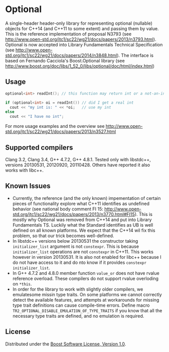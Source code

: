 Optional
========

A single-header header-only library for representing optional (nullable) objects for C++14 (and C++11 to some extent) and passing them by value. This is the reference implementation of proposal N3793 (see http://www.open-std.org/jtc1/sc22/wg21/docs/papers/2013/n3793.html). Optional is now accepted into Library Fundamentals Technical Specification (see http://www.open-std.org/jtc1/sc22/wg21/docs/papers/2014/n3848.html). The interface is based on Fernando Cacciola's Boost.Optional library (see http://www.boost.org/doc/libs/1_52_0/libs/optional/doc/html/index.html)


Usage
-----

```cpp
optional<int> readInt(); // this function may return int or a not-an-int

if (optional<int> oi = readInt()) // did I get a real int
  cout << "my int is: " << *oi;   // use my int
else
  cout << "I have no int";
```

For more usage examples and the overview see http://www.open-std.org/jtc1/sc22/wg21/docs/papers/2013/n3527.html


Supported compilers
-------------------

Clang 3.2, Clang 3.4, G++ 4.7.2, G++ 4.8.1. Tested only with libstdc++, versions 20130531, 20120920, 20110428. Others have reported it also works with libc++.



Known Issues
------------

 - Currently, the reference (and the only known) impementation of certain pieces of functionality explore what C++11 identifies as undefined behavior (see national body comment FI 15: http://www.open-std.org/jtc1/sc22/wg21/docs/papers/2013/n3770.html#FI15). This is mostly why Optional was removed from C++14 and put into Library Fundamentals TS. Luckily what the Standard identifies as UB is well defined on all known platforms. We expect that the C++14 wil fix this problem, so that our trick becomes well-defined.
 - In libstdc++ versions below 20130531 the constructor taking `initializer_list` argument is not `constexpr`. This is because `initializer_list` operations are not `constexpr` in C++11. This works however in version 20130531. It is also not enabled for libc++ because I do not have access to it and do nto know if it provides `constexpr` `initializer_list`.
 - In G++ 4.7.2 and 4.8.0 member function `value_or` does not have rvalue reference overload. These compilers do not support rvalue overloding on `*this`. 
 - In order for the library to work with slightly older compilers, we emulatesome missin type traits. On some platforms we cannot correctly detect the available features, and attempts at workarounds for missing type trait definitions can cause compile-time errors. Define macro `TR2_OPTIONAL_DISABLE_EMULATION_OF_TYPE_TRAITS` if you know that all the necessary type traits are defined, and no emulation is required.

License
-------
Distributed under the [Boost Software License, Version 1.0](http://www.boost.org/LICENSE_1_0.txt).
